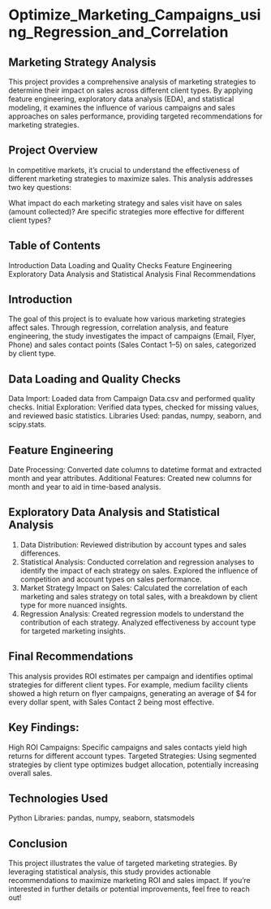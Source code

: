 # Optimize_Marketing_Campaigns_using_Regression_and_Correlation

## Marketing Strategy Analysis
This project provides a comprehensive analysis of marketing strategies to determine their impact on sales across different client types. By applying feature engineering, exploratory data analysis (EDA), and statistical modeling, it examines the influence of various campaigns and sales approaches on sales performance, providing targeted recommendations for marketing strategies.

## Project Overview
In competitive markets, it’s crucial to understand the effectiveness of different marketing strategies to maximize sales. This analysis addresses two key questions:

What impact do each marketing strategy and sales visit have on sales (amount collected)?
Are specific strategies more effective for different client types?

## Table of Contents
Introduction
Data Loading and Quality Checks
Feature Engineering
Exploratory Data Analysis and Statistical Analysis
Final Recommendations

## Introduction
The goal of this project is to evaluate how various marketing strategies affect sales. Through regression, correlation analysis, and feature engineering, the study investigates the impact of campaigns (Email, Flyer, Phone) and sales contact points (Sales Contact 1–5) on sales, categorized by client type.

## Data Loading and Quality Checks
Data Import: Loaded data from Campaign Data.csv and performed quality checks.
Initial Exploration: Verified data types, checked for missing values, and reviewed basic statistics.
Libraries Used: pandas, numpy, seaborn, and scipy.stats.

## Feature Engineering
Date Processing: Converted date columns to datetime format and extracted month and year attributes.
Additional Features: Created new columns for month and year to aid in time-based analysis.

## Exploratory Data Analysis and Statistical Analysis
1. Data Distribution:
Reviewed distribution by account types and sales differences.
2. Statistical Analysis:
Conducted correlation and regression analyses to identify the impact of each strategy on sales.
Explored the influence of competition and account types on sales performance.
3. Market Strategy Impact on Sales:
Calculated the correlation of each marketing and sales strategy on total sales, with a breakdown by client type for more nuanced insights.
4. Regression Analysis:
Created regression models to understand the contribution of each strategy.
Analyzed effectiveness by account type for targeted marketing insights.

## Final Recommendations
This analysis provides ROI estimates per campaign and identifies optimal strategies for different client types. For example, medium facility clients showed a high return on flyer campaigns, generating an average of $4 for every dollar spent, with Sales Contact 2 being most effective.

## Key Findings:
High ROI Campaigns: Specific campaigns and sales contacts yield high returns for different account types.
Targeted Strategies: Using segmented strategies by client type optimizes budget allocation, potentially increasing overall sales.

## Technologies Used
Python
Libraries: pandas, numpy, seaborn, statsmodels

## Conclusion
This project illustrates the value of targeted marketing strategies. By leveraging statistical analysis, this study provides actionable recommendations to maximize marketing ROI and sales impact. If you’re interested in further details or potential improvements, feel free to reach out!






